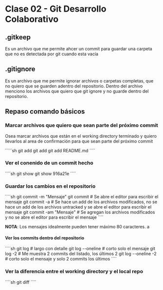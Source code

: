 # Clase 02 - Git Desarrollo Colaborativo

## .gitkeep
Es un archivo que me permite ahcer un commit para guardar una carpeta que no es detectada por git cuando esta vacía 

## .gitignore
Es un archivo que me permite ignorar archivos o carpetas completas, que no quiero que se guarden adentro del repositorio. Dentro del archivo menciono los archivos que quiero que git ignore y no guarde dentro del repositorio.

## Repaso comando básicos

### Marcar archivos que quiero que sean parte del próximo commit
Osea marcar archivos que están en el working directory terminado y quiero llevarlos al area de confirmación para que sean parte del próximo commit

´´´´´sh
git add <nombre-archivo1> <nombre-achivo2>
git add <nombre-archivo>
git add README.md 
´´´´

### Ver el conenido de un commit hecho
´´´´sh
git show <hash>
git show 916a21e
´´´´

### Guardar los cambios en el repositorio
´´´´sh
git commit -m "Mensaje"
git commit # Se abre el editor para escribir el mensaje 
git commit -a # Se hace un add de los archivos modificados, no se hace un add de los archivos untracked y se abre el editor para escribir el mensaje
git commit -am "Mensaje" # Se agregan los archivos modificados y no se abre el editor para escribir el mensaje 
´´´´

**NOTA**: Los mensajes idealmente pueden tener máximo 80 caracteres.  a

#### Ver los commits dentro del repositorio

´´´´sh
git log # largo con detalle
git log --oneline # corto solo el mensaje
git log -2 # Me muestra 2 commits del listado, los últimos 2
git log --oneline -2 # corto solo el mensaje y solo 2 commits los últimos
´´´´

### Ver la diferencia entre el working directory y el local repo 

´´´´sh
git diff
´´´´